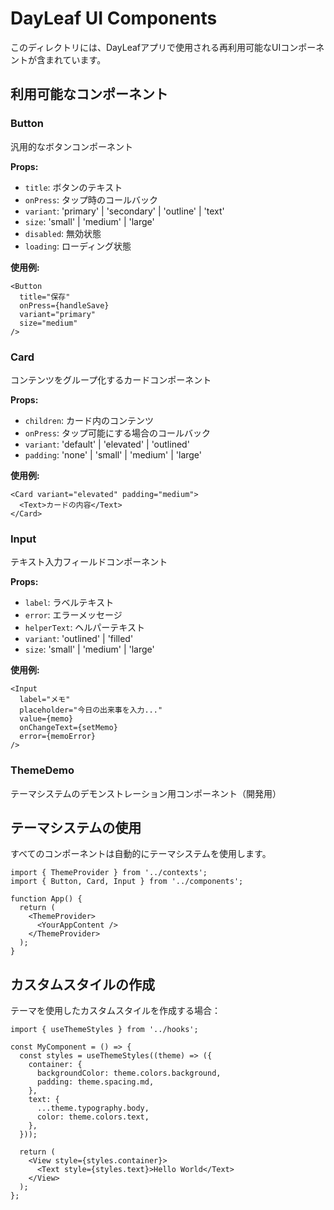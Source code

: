 # DayLeaf UI Components

このディレクトリには、DayLeafアプリで使用される再利用可能なUIコンポーネントが含まれています。

## 利用可能なコンポーネント

### Button
汎用的なボタンコンポーネント

**Props:**
- `title`: ボタンのテキスト
- `onPress`: タップ時のコールバック
- `variant`: 'primary' | 'secondary' | 'outline' | 'text'
- `size`: 'small' | 'medium' | 'large'
- `disabled`: 無効状態
- `loading`: ローディング状態

**使用例:**
```tsx
<Button 
  title="保存" 
  onPress={handleSave} 
  variant="primary" 
  size="medium" 
/>
```

### Card
コンテンツをグループ化するカードコンポーネント

**Props:**
- `children`: カード内のコンテンツ
- `onPress`: タップ可能にする場合のコールバック
- `variant`: 'default' | 'elevated' | 'outlined'
- `padding`: 'none' | 'small' | 'medium' | 'large'

**使用例:**
```tsx
<Card variant="elevated" padding="medium">
  <Text>カードの内容</Text>
</Card>
```

### Input
テキスト入力フィールドコンポーネント

**Props:**
- `label`: ラベルテキスト
- `error`: エラーメッセージ
- `helperText`: ヘルパーテキスト
- `variant`: 'outlined' | 'filled'
- `size`: 'small' | 'medium' | 'large'

**使用例:**
```tsx
<Input
  label="メモ"
  placeholder="今日の出来事を入力..."
  value={memo}
  onChangeText={setMemo}
  error={memoError}
/>
```

### ThemeDemo
テーマシステムのデモンストレーション用コンポーネント（開発用）

## テーマシステムの使用

すべてのコンポーネントは自動的にテーマシステムを使用します。

```tsx
import { ThemeProvider } from '../contexts';
import { Button, Card, Input } from '../components';

function App() {
  return (
    <ThemeProvider>
      <YourAppContent />
    </ThemeProvider>
  );
}
```

## カスタムスタイルの作成

テーマを使用したカスタムスタイルを作成する場合：

```tsx
import { useThemeStyles } from '../hooks';

const MyComponent = () => {
  const styles = useThemeStyles((theme) => ({
    container: {
      backgroundColor: theme.colors.background,
      padding: theme.spacing.md,
    },
    text: {
      ...theme.typography.body,
      color: theme.colors.text,
    },
  }));

  return (
    <View style={styles.container}>
      <Text style={styles.text}>Hello World</Text>
    </View>
  );
};
```